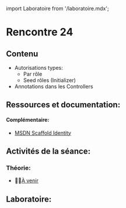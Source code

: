 import Laboratoire from '/laboratoire.mdx';

# Rencontre 24

## Contenu
- Autorisations types: 
  - Par rôle 
  - Seed rôles (Initializer) 
- Annotations dans les Controllers  

## Ressources et documentation: 

#### Complémentaire: 
- [MSDN Scaffold Identity](https://go.microsoft.com/fwlink/?linkid=2116645)

## Activités de la séance: 

### Théorie: 
- 🔗🚧[À venir](BRISE)

## Laboratoire: 
<Laboratoire nom="10XX-S012_2_Lab1"/>





